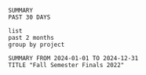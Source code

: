

```toggl
SUMMARY
PAST 30 DAYS
```

```toggl
list
past 2 months
group by project
```

```toggl
SUMMARY FROM 2024-01-01 TO 2024-12-31
TITLE "Fall Semester Finals 2022"
```












